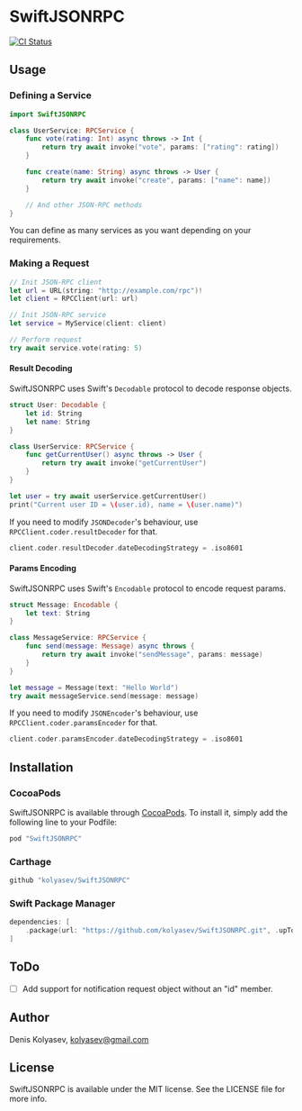 # SwiftJSONRPC

[![CI Status](http://img.shields.io/travis/kolyasev/SwiftJSONRPC.svg?style=flat)](https://travis-ci.org/kolyasev/SwiftJSONRPC)
<!-- [![Version](https://img.shields.io/cocoapods/v/SwiftJSONRPC.svg?style=flat)](http://cocoapods.org/pods/SwiftJSONRPC) -->
<!-- [![License](https://img.shields.io/cocoapods/l/SwiftJSONRPC.svg?style=flat)](http://cocoapods.org/pods/SwiftJSONRPC) -->
<!-- [![Platform](https://img.shields.io/cocoapods/p/SwiftJSONRPC.svg?style=flat)](http://cocoapods.org/pods/SwiftJSONRPC) -->

## Usage

### Defining a Service

```swift
import SwiftJSONRPC

class UserService: RPCService {
    func vote(rating: Int) async throws -> Int {
        return try await invoke("vote", params: ["rating": rating])
    }

    func create(name: String) async throws -> User {
        return try await invoke("create", params: ["name": name])
    }

    // And other JSON-RPC methods
}
```

You can define as many services as you want depending on your requirements.

### Making a Request

```swift
// Init JSON-RPC client
let url = URL(string: "http://example.com/rpc")!
let client = RPCClient(url: url)

// Init JSON-RPC service
let service = MyService(client: client)

// Perform request
try await service.vote(rating: 5)
```

#### Result Decoding

SwiftJSONRPC uses Swift's `Decodable` protocol to decode response objects.

```swift
struct User: Decodable {
    let id: String
    let name: String
}

class UserService: RPCService {
    func getCurrentUser() async throws -> User {
        return try await invoke("getCurrentUser")
    }
}

let user = try await userService.getCurrentUser()
print("Current user ID = \(user.id), name = \(user.name)")
```

If you need to modify `JSONDecoder`'s behaviour, use `RPCClient.coder.resultDecoder` for that.

```swift
client.coder.resultDecoder.dateDecodingStrategy = .iso8601
```

#### Params Encoding

SwiftJSONRPC uses Swift's `Encodable` protocol to encode request params.

```swift
struct Message: Encodable {
    let text: String
}

class MessageService: RPCService {
    func send(message: Message) async throws {
        return try await invoke("sendMessage", params: message)
    }
}

let message = Message(text: "Hello World")
try await messageService.send(message: message)
```

If you need to modify `JSONEncoder`'s behaviour, use `RPCClient.coder.paramsEncoder` for that. 

```swift
client.coder.paramsEncoder.dateDecodingStrategy = .iso8601
```

## Installation

### CocoaPods

SwiftJSONRPC is available through [CocoaPods](http://cocoapods.org). To install
it, simply add the following line to your Podfile:

```ruby
pod "SwiftJSONRPC"
```

### Carthage

```ruby
github "kolyasev/SwiftJSONRPC"
```

### Swift Package Manager

```swift
dependencies: [
    .package(url: "https://github.com/kolyasev/SwiftJSONRPC.git", .upToNextMajor(from: "0.7.0"))
]
```

## ToDo

- [ ] Add support for notification request object without an "id" member.

## Author

Denis Kolyasev, kolyasev@gmail.com

## License

SwiftJSONRPC is available under the MIT license. See the LICENSE file for more info.
